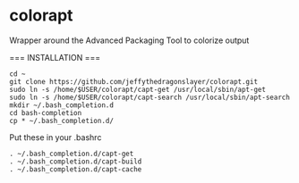 # colorapt
Wrapper around the Advanced Packaging Tool to colorize output

=== INSTALLATION ===

	cd ~
	git clone https://github.com/jeffythedragonslayer/colorapt.git
	sudo ln -s /home/$USER/colorapt/capt-get /usr/local/sbin/apt-get
	sudo ln -s /home/$USER/colorapt/capt-search /usr/local/sbin/apt-search
	mkdir ~/.bash_completion.d
	cd bash-completion
	cp * ~/.bash_completion.d/

Put these in your .bashrc
	
	. ~/.bash_completion.d/capt-get
	. ~/.bash_completion.d/capt-build
	. ~/.bash_completion.d/capt-cache
